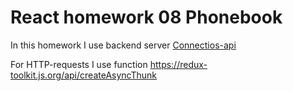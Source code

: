 # React homework 08 Phonebook

In this homework I use backend server
[Connectios-api](https://connections-api.herokuapp.com/docs/)

For HTTP-requests I use function
https://redux-toolkit.js.org/api/createAsyncThunk
